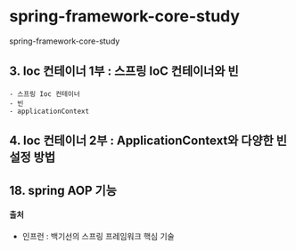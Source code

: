 # spring-framework-core-study
spring-framework-core-study

## 3. Ioc 컨테이너 1부 : 스프링 IoC 컨테이너와 빈
    - 스프링 Ioc 컨테이너 
    - 빈 
    - applicationContext
## 4. Ioc 컨테이너 2부 : ApplicationContext와 다양한 빈 설정 방법 
   
## 18. spring AOP 기능

#### 출처
- 인프런 : 백기선의 스프링 프레임워크 핵심 기술 
